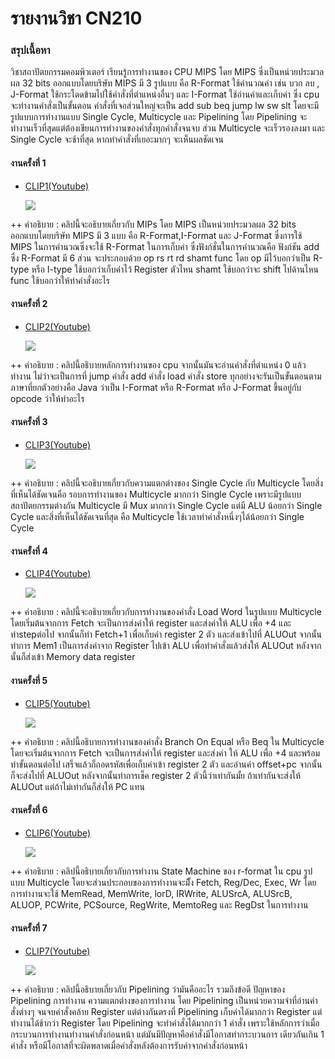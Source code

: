 # รายงานวิชา CN210

### สรุปเนื้อหา
วิชาสถาปัตยกรรมคอมพิวเตอร์ เรียนรู้การทำงานของ CPU MIPS โดย MIPS ซึ่งเป็นหน่วยประมวลผล 32 bits ออกแบบโดยบริษัท MIPS มี 3 รูปแบบ 
คือ R-Format ใช้คำนวณค่า เช่น บวก ลบ , J-Format ใช้กระโดดข้ามไปใช้คำสั่งที่ตำแหน่งอื่นๆ และ I-Format ใช้อ่านค่าและเก็บค่า ซึ่ง cpu จะทำงานคำสั่งเป็นขั้นตอน คำสั่งที่เจอส่วนใหญ่จะเป็น add sub beq jump lw sw slt โดยจะมีรูปแบบการทำงานแบบ Single Cycle, Multicycle และ Pipelining โดย Pipelining จะทำงานเร็วที่สุดแต่ต้องเขียนการทำงานของคำสั่งทุกคำสั่งจนจบ ส่วน Multicycle จะเร็วรองลงมา และ Single Cycle จะช้าที่สุด หากทำคำสั่งที่เยอะมากๆ จะเห็นผลชัดเจน

#### งานครั้งที่ 1
  * [CLIP1(Youtube)](https://www.youtube.com/watch?v=9prW90Cxy1k)
  
    ![](add.PNG) 
    
  ++ คำอธิบาย : คลิปนี้จะอธิบายเกี่ยวกับ MIPs โดย MIPS เป็นหน่วยประมวลผล 32 bits ออกแบบโดยบริษัท MIPS มี 3 แบบ คือ R-Format,I-Format และ
               J-Format ซึ่งการใช้ MIPS ในการคำนวณซึ่งจะใช้ R-Format ในการเก็บค่า ซึ่งฟังก์ชั่นในการคำนวณคือ ฟังก์ชัน add ซึ่ง R-Format มี 6 ส่วน
               จะประกอบด้วย op rs rt rd shamt func โดย op มีไว้บอกว่าเป็น R-type หรือ I-type ใช้บอกว่าเก็บค่าไว้ Register ตัวไหน shamt 
               ใช้บอกว่าจะ shift ไปด้านไหน func ใช้บอกว่าให้ทำคำสั่งอะไร
               
#### งานครั้งที่ 2 
  * [CLIP2(Youtube)](https://www.youtube.com/watch?v=f3IktFSWI3Y)
  
    ![](Mips.jpg)
    
  ++ คำอธิบาย : คลิปนี้อธิบายหลักการทำงานของ cpu จากนั้นมันจะอ่านคำสั่งที่ตำแหน่ง 0 แล้วทำงาน ไม่ว่าจะเป็นการที่ jump คำสั่ง add คำสั่ง load คำสั่ง store 
               ทุกอย่างจะรันเป็นขั้นตอนตามภาษาที่ยกตัวอย่างคือ Java ว่าเป็น I-Format หรือ R-Format หรือ J-Format ขึ้นอยู่กับ opcode ว่าให้ทำอะไร
  
#### งานครั้งที่ 3
  * [CLIP3(Youtube)](https://www.youtube.com/watch?v=BW_B_ZATatA)
  
    ![](sig.multi.jpg)
  
  ++ คำอธิบาย : คลิปนี้จะอธิบายเกี่ยวกับความแตกต่างของ Single Cycle กับ Multicycle โดยสิ่งที่เห็นได้ชัดเจนคือ รอบการทำงานของ Multicycle มากกว่า Single 
               Cycle เพราะมีรูปแบบสถาปัตยกรรมต่างกัน Multicycle มี Mux มากกว่า Single Cycle แต่มี ALU น้อยกว่า Single Cycle และสิ่งที่เห็นได้ชัดเจนที่สุด                      คือ Multicycle ใช้เวลาทำคำสั่งหนึ่งๆได้น้อยกว่า Single Cycle
  
#### งานครั้งที่ 4
  * [CLIP4(Youtube)](https://www.youtube.com/watch?v=nuxHZJcRDfg)
  
    ![](lw.jpg)  
    
  ++ คำอธิบาย : คลิปนี้จะอธิบายเกี่ยวกับการทำงานของคำสั่ง Load Word ในรูปแบบ Multicycle โดยเริ่มต้นจากการ Fetch จะเป็นการส่งค่าให้ register และส่งค่าให้ ALU 
               เพื่อ +4 และทำstepต่อไป จากนั้นก็ทำ Fetch+1 เพื่อเก็บค่า register 2 ตัว และส่งเข้าไปที่ ALUOut จากนั้นทำการ Mem1 เป็นการส่งค่าจาก Register 
               ไปเข้า ALU เพื่อทำคำสั่งแล้วส่งให้ ALUOut หลังจากนั้นก็ส่งเข้า Memory data register
  
#### งานครั้งที่ 5
  * [CLIP5(Youtube)](https://www.youtube.com/watch?v=deR_ZT8uqBw&t=15s)
 
    ![](beq.jpg)
    
  ++ คำอธิบาย : คลิปนี้อธิบายการทำงานของคำสั่ง Branch On Equal หรือ Beq ใน Multicycle โดยจะเริ่มต้นจากการ Fetch จะเป็นการส่งค่าให้ register และส่งค่า
               ให้ ALU เพื่อ +4 และพร้อมทำขั้นตอนต่อไป เสร็จแล้วก็ถอดรหัสเพื่อเก็บค่าเข้า register 2 ตัว และอ่านค่า offset+pc จากนั้นก็จะส่งไปที่ ALUOut 
               หลังจากนั้นทำการเช็ค register 2 ตัวนี้ว่าเท่ากันมั้ย ถ้าเท่ากันจะส่งให้ ALUOut แต่ถ้าไม่เท่ากันก็ส่งให้ PC แทน
  
#### งานครั้งที่ 6
  * [CLIP6(Youtube)](https://www.youtube.com/watch?v=cTYj0MKnsEo&t=5s)
  
    ![](r.ty.jpg)
  
  ++ คำอธิบาย : คลิปนี้อธิบายเกี่ยวกับการทำงาน State Machine ของ r-format ใน cpu รูปแบบ Multicycle โดยจะส่วนประกอบของการทำงานจะมีั้ง Fetch, 
               Reg/Dec, Exec, Wr โดยการทำงานจะใช้ MemRead, MemWrite, lorD, IRWrite, ALUSrcA, ALUSrcB, ALUOP, PCWrite, PCSource, RegWrite, 
               MemtoReg และ RegDst ในการทำงาน
  
  #### งานครั้งที่ 7
   * [CLIP7(Youtube)](https://www.youtube.com/watch?v=f5RM9AAuccY)
   
     ![](121.jpg) 
  
  ++ คำอธิบาย : คลิปนี้อธิบายเกี่ยวกับ Pipelining ว่ามันคืออะไร รวมถึงข้อดี ปัญหาของ Pipelining การทำงาน ความแตกต่างของการทำงาน โดย Pipelining 
               เป็นหน่วยความจำที่อ่านคำสั่งต่างๆ จนจบคำสั่งคล้าย Register แต่ต่างกันตรงที่ Pipelining เก็บค่าได้มากกว่า Register แต่ทำงานได้ช้ากว่า Register 
               โดย Pipelining จะทำคำสั่งได้มากกว่า 1 คำสั่ง เพราะใช้หลักการว่าเมื่อกระบวนการทำงานทำงานคำสั่งก่อนหน้า แต่มันมีปัญหาคือคำสั่งมีโอกาสทำกระบวนการ                    เดียวกันเกิน 1 คำสั่ง หรือมีโอกาสที่จะผิดพลาดเมื่อคำสั่งหลังต้องการรับค่าจากคำสั่งก่อนหน้า 
